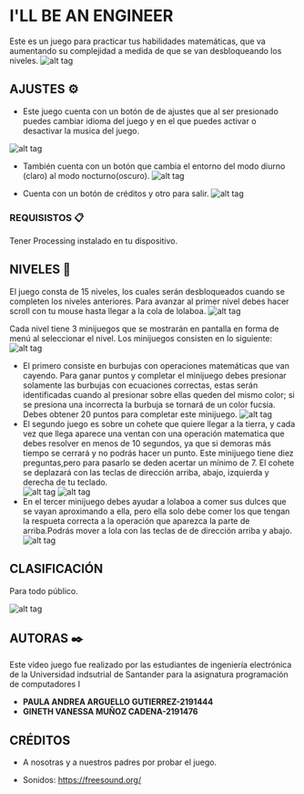 # I'LL BE AN ENGINEER

Este es un juego para practicar tus habilidades matemáticas, que va aumentando su complejidad a medida de que se van desbloqueando los niveles.
![alt tag](https://raw.githubusercontent.com/Computer-Programming-I-UIS/game-i-ll-be-an-engineer/master/version%20buena/illbeanengineer/Screen%20Shot%202020-08-26%20at%2012.56.57%20PM.png)

## AJUSTES ⚙️

 - Este juego cuenta con un botón de de ajustes que al ser presionado puedes cambiar idioma del juego y en el que puedes activar o desactivar la musica del juego. 

![alt tag](https://raw.githubusercontent.com/Computer-Programming-I-UIS/game-i-ll-be-an-engineer/master/version%20buena/illbeanengineer/Screen%20Shot%202020-08-26%20at%2012.57.25%20PM.png)



 - También cuenta con un botón que cambia el entorno del modo diurno (claro) al modo nocturno(oscuro). 
![alt tag](https://raw.githubusercontent.com/Computer-Programming-I-UIS/game-i-ll-be-an-engineer/master/version%20buena/illbeanengineer/Screen%20Shot%202020-08-26%20at%2012.57.11%20PM.png)

 - Cuenta con un botón de créditos y otro para salir.
![alt tag](https://raw.githubusercontent.com/Computer-Programming-I-UIS/game-i-ll-be-an-engineer/master/version%20buena/illbeanengineer/Screen%20Shot%202020-08-26%20at%2012.57.56%20PM.png)
  
### REQUISISTOS 📋

Tener Processing instalado en tu dispositivo.


## NIVELES 🚀
El juego consta de 15 niveles, los cuales serán desbloqueados cuando se completen los niveles anteriores.
Para avanzar al primer nivel debes hacer scroll con tu mouse hasta llegar a la cola de lolaboa.
![alt tag](https://raw.githubusercontent.com/Computer-Programming-I-UIS/game-i-ll-be-an-engineer/master/version%20buena/illbeanengineer/Screen%20Shot%202020-08-26%20at%2012.58.21%20PM.png)

Cada nivel tiene 3 minijuegos que se mostrarán en pantalla en forma de menú al seleccionar el nivel. Los minijuegos consisten en lo siguiente:
![alt tag](https://raw.githubusercontent.com/Computer-Programming-I-UIS/game-i-ll-be-an-engineer/master/version%20buena/illbeanengineer/Screen%20Shot%202020-08-26%20at%2012.58.34%20PM.png)
   - El primero consiste en burbujas con operaciones matemáticas que van cayendo. Para ganar puntos y completar el minijuego debes 
     presionar solamente las burbujas con ecuaciones correctas, estas serán identificadas cuando al presionar sobre ellas queden 
     del mismo color; si se presiona una incorrecta la burbuja se tornará de un color fucsia. Debes obtener 20 puntos para completar 
     este minijuego.
     ![alt tag](https://raw.githubusercontent.com/Computer-Programming-I-UIS/game-i-ll-be-an-engineer/master/version%20buena/illbeanengineer/Screen%20Shot%202020-08-26%20at%2012.58.49%20PM.png)
  - El segundo juego es sobre un cohete que quiere llegar a la tierra, y cada vez que llega aparece una ventan con una operación 
    matematica que  debes resolver en menos de 10 segundos, ya que si demoras más tiempo se cerrará y no podrás hacer un punto. 
    Este minijuego tiene diez preguntas,pero para pasarlo se deden acertar un mínimo de 7. El cohete se deplazará con las teclas de 
    dirección arriba, abajo, izquierda y derecha de tu teclado.    
      ![alt tag](https://raw.githubusercontent.com/Computer-Programming-I-UIS/game-i-ll-be-an-engineer/master/version%20buena/illbeanengineer/Screen%20Shot%202020-08-26%20at%201.48.13%20PM.png)
      ![alt tag](https://raw.githubusercontent.com/Computer-Programming-I-UIS/game-i-ll-be-an-engineer/master/version%20buena/illbeanengineer/Screen%20Shot%202020-08-26%20at%2012.59.12%20PM.png)
   - En el tercer minijuego debes ayudar a lolaboa a comer sus dulces que se vayan aproximando a ella, pero ella solo debe comer
     los que tengan la  respueta correcta a la operación  que aparezca la parte de arriba.Podrás mover a lola con las teclas de de 
     dirección arriba y abajo.
       ![alt tag](https://raw.githubusercontent.com/Computer-Programming-I-UIS/game-i-ll-be-an-engineer/master/version%20buena/illbeanengineer/Screen%20Shot%202020-08-26%20at%201.47.46%20PM.png)
       
## CLASIFICACIÓN
 Para todo público.
 
   ![alt tag](https://raw.githubusercontent.com/Computer-Programming-I-UIS/game-i-ll-be-an-engineer/master/version%20buena/illbeanengineer/data/e.jpeg)
## AUTORAS ✒️
Este video juego fue realizado por las estudiantes de ingeniería electrónica de la Universidad indsutrial de Santander para 
la asignatura programación de computadores I 
 
  

* **PAULA ANDREA ARGUELLO GUTIERREZ-2191444**
* **GINETH VANESSA MUÑOZ CADENA-2191476** 

## CRÉDITOS
- A nosotras y a nuestros padres por probar el juego.

- Sonidos: https://freesound.org/
